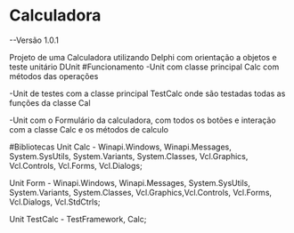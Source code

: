 # Calculadora
--Versão 1.0.1

Projeto de uma Calculadora utilizando Delphi com orientação a objetos e teste unitário DUnit
#Funcionamento 
-Unit com classe principal Calc com métodos das operações

-Unit de testes com a classe principal TestCalc onde são testadas todas as funções da classe Cal

-Unit com o Formulário da calculadora, com todos os botões e interação com a classe Calc e os métodos de calculo


#Bibliotecas
Unit Calc - Winapi.Windows, Winapi.Messages, System.SysUtils, System.Variants, System.Classes, Vcl.Graphics, Vcl.Controls, Vcl.Forms, Vcl.Dialogs;

Unit Form - Winapi.Windows, Winapi.Messages, System.SysUtils, System.Variants, System.Classes, Vcl.Graphics,Vcl.Controls, Vcl.Forms, Vcl.Dialogs, Vcl.StdCtrls;

Unit TestCalc - TestFramework, Calc;
